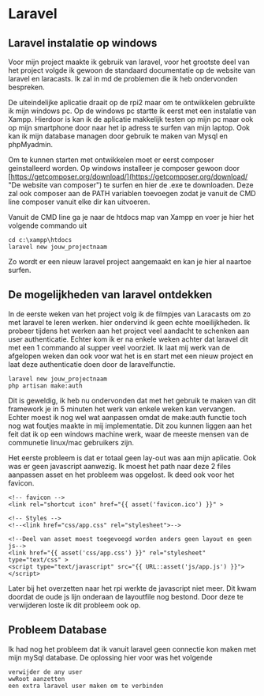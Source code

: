 # Laravel #


## Laravel instalatie op windows ##

Voor mijn project maakte ik gebruik van laravel, voor het grootste deel van het project volgde ik gewoon de standaard documentatie op de website van laravel en laracasts. Ik zal in md de problemen die ik heb ondervonden bespreken.

De uiteindelijke aplicatie draait op de rpi2 maar om te ontwikkelen gebruikte ik mijn windows pc. Op de windows pc startte ik eerst met een instalatie van Xampp. Hierdoor is kan ik de aplicatie makkelijk testen op mijn pc maar ook op mijn smartphone door naar het ip adress te surfen van mijn laptop. Ook kan ik mijn database managen door gebruik te maken van Mysql en phpMyadmin.

Om te kunnen starten met ontwikkelen moet er eerst composer geinstalleerd worden.
Op windows installeer je composer gewoon door [https://getcomposer.org/download/](https://getcomposer.org/download/ "De website van composer") te surfen en hier de .exe te downloaden. Deze zal ook composer aan de PATH variablen toevoegen zodat je vanuit de CMD line composer vanuit elke dir kan uitvoeren.

Vanuit de CMD line ga je naar de htdocs map van Xampp en voer je hier het volgende commando uit


	cd c:\xampp\htdocs
	laravel new jouw_projectnaam

Zo wordt er een nieuw laravel project aangemaakt en kan je hier al naartoe surfen.

## De mogelijkheden van laravel ontdekken ##

In de eerste weken van het project volg ik de filmpjes van Laracasts om zo met laravel te leren werken. hier ondervind ik geen echte moeilijkheden. Ik probeer tijdens het werken aan het project veel aandacht te schenken aan user authenticatie. Echter kom ik er na enkele weken achter dat laravel dit met een 1 commando al supper veel voorziet. Ik laat mij werk van de afgelopen weken dan ook voor wat het is en start met een nieuw project en laat deze authenticatie doen door de laravelfunctie.

	laravel new jouw_projectnaam
	php artisan make:auth

Dit is geweldig, ik heb nu ondervonden dat met het gebruik te maken van dit framework je in 5 minuten het werk van enkele weken kan vervangen. Echter moest ik nog wel wat aanpassen omdat de make:auth functie toch nog wat foutjes maakte in mij implementatie. Dit zou kunnen liggen aan het feit dat ik op een windows machine werk, waar de meeste mensen van de communetie linux/mac gebruikers zijn.

Het eerste probleem is dat er totaal geen lay-out was aan mijn aplicatie. Ook was er geen javascript aanwezig. Ik moest het path naar deze 2 files aanpassen asset en het probleem was opgelost. Ik deed ook voor het favicon.

	
    <!-- favicon -->
    <link rel="shortcut icon" href="{{ asset('favicon.ico') }}" >

    <!-- Styles -->
    <!--<link href="css/app.css" rel="stylesheet">-->

    <!--Deel van asset moest toegevoegd worden anders geen layout en geen js-->
    <link href="{{ asset('css/app.css') }}" rel="stylesheet" type="text/css" >    
    <script type="text/javascript" src="{{ URL::asset('js/app.js') }}"></script>


Later bij het overzetten naar het rpi werkte de javascript niet meer. Dit kwam doordat de oude js lijn onderaan de layoutfile nog bestond. Door deze te verwijderen loste ik dit probleem ook op.

## Probleem Database ##

Ik had nog het probleem dat ik vanuit laravel geen connectie kon maken met mijn mySql database. De oplossing hier voor was het volgende

	verwijder de any user
	wwRoot aanzetten
	een extra laravel user maken om te verbinden

